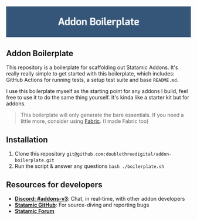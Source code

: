 ![Banner](https://raw.githubusercontent.com/doublethreedigital/addon-boilerplate/master/banner.png)

## Addon Boilerplate

This repository is a boilerplate for scaffolding out Statamic Addons. It's really really simple to get started with this boilerplate, which includes: GitHub Actions for running tests, a setup test suite and base `README.md`.

I use this boilerplate myself as the starting point for any addons I build, feel free to use it to do the same thing yourself. It's kinda like a starter kit but for addons.

> This boilerplate will only generate the bare essentials. If you need a little more, consider using [Fabric](https://github.com/steadfast-collective/fabric). (I made Fabric too)

## Installation

1. Clone this repository `git@github.com:doublethreedigital/addon-boilerplate.git`
2. Run the script & answer any questions `bash ./boilerplate.sh`

## Resources for developers

* [**Discord: #addons-v3**](https://discord.gg/CtMjXcu9pU): Chat, in real-time, with other addon developers
* [**Statamic GitHub**](https://github.com/statamic/cms): For source-diving and reporting bugs
* [**Statamic Forum**](https://statamic.com/forum)

